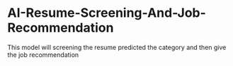# AI-Resume-Screening-And-Job-Recommendation
This model will screening the resume predicted the category and then give the job recommendation
